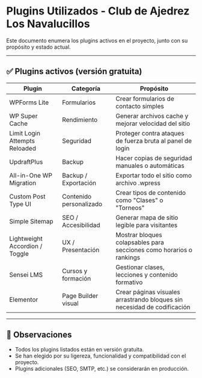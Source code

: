# Plugins Utilizados - Club de Ajedrez Los Navalucillos

Este documento enumera los plugins activos en el proyecto, junto con su propósito y estado actual.

---

## ✅ Plugins activos (versión gratuita)

| Plugin                          | Categoría              | Propósito                                                                 |
|---------------------------------|-------------------------|---------------------------------------------------------------------------|
| WPForms Lite                   | Formularios             | Crear formularios de contacto simples                                     |
| WP Super Cache                 | Rendimiento             | Generar archivos cache y mejorar velocidad del sitio                     |
| Limit Login Attempts Reloaded  | Seguridad               | Proteger contra ataques de fuerza bruta al panel de login                |
| UpdraftPlus                    | Backup                  | Hacer copias de seguridad manuales o automáticas                         |
| All-in-One WP Migration        | Backup / Exportación    | Exportar todo el sitio como archivo .wpress                              |
| Custom Post Type UI            | Contenido personalizado | Crear tipos de contenido como "Clases" o "Torneos"                        |
| Simple Sitemap                 | SEO / Accesibilidad     | Generar mapa de sitio legible para visitantes                            |
| Lightweight Accordion / Toggle | UX / Presentación       | Mostrar bloques colapsables para secciones como horarios o rankings      |
| Sensei LMS                     | Cursos y formación      | Gestionar clases, lecciones y contenido formativo                        |
| Elementor                      | Page Builder visual     | Crear páginas visuales arrastrando bloques sin necesidad de codificación |

---

## 🔧 Observaciones

- Todos los plugins listados están en versión gratuita.
- Se han elegido por su ligereza, funcionalidad y compatibilidad con el proyecto.
- Plugins adicionales (SEO, SMTP, etc.) se considerarán en producción.
